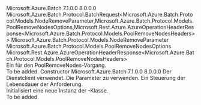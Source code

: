 <Type Name="PoolRemoveNodesBatchRequest" FullName="Microsoft.Azure.Batch.Protocol.BatchRequests.PoolRemoveNodesBatchRequest">
  <TypeSignature Language="C#" Value="public class PoolRemoveNodesBatchRequest : Microsoft.Azure.Batch.Protocol.BatchRequest&lt;Microsoft.Azure.Batch.Protocol.Models.NodeRemoveParameter,Microsoft.Azure.Batch.Protocol.Models.PoolRemoveNodesOptions,Microsoft.Rest.Azure.AzureOperationHeaderResponse&lt;Microsoft.Azure.Batch.Protocol.Models.PoolRemoveNodesHeaders&gt;&gt;" />
  <TypeSignature Language="ILAsm" Value=".class public auto ansi beforefieldinit PoolRemoveNodesBatchRequest extends Microsoft.Azure.Batch.Protocol.BatchRequest`3&lt;class Microsoft.Azure.Batch.Protocol.Models.NodeRemoveParameter, class Microsoft.Azure.Batch.Protocol.Models.PoolRemoveNodesOptions, class Microsoft.Rest.Azure.AzureOperationHeaderResponse`1&lt;class Microsoft.Azure.Batch.Protocol.Models.PoolRemoveNodesHeaders&gt;&gt;" />
  <TypeSignature Language="DocId" Value="T:Microsoft.Azure.Batch.Protocol.BatchRequests.PoolRemoveNodesBatchRequest" />
  <TypeSignature Language="VB.NET" Value="Public Class PoolRemoveNodesBatchRequest&#xA;Inherits BatchRequest(Of NodeRemoveParameter, PoolRemoveNodesOptions, AzureOperationHeaderResponse(Of PoolRemoveNodesHeaders))" />
  <TypeSignature Language="F#" Value="type PoolRemoveNodesBatchRequest = class&#xA;    inherit BatchRequest&lt;NodeRemoveParameter, PoolRemoveNodesOptions, AzureOperationHeaderResponse&lt;PoolRemoveNodesHeaders&gt;&gt;" />
  <AssemblyInfo>
    <AssemblyName>Microsoft.Azure.Batch</AssemblyName>
    <AssemblyVersion>7.1.0.0</AssemblyVersion>
    <AssemblyVersion>8.0.0.0</AssemblyVersion>
  </AssemblyInfo>
  <Base>
    <BaseTypeName>Microsoft.Azure.Batch.Protocol.BatchRequest&lt;Microsoft.Azure.Batch.Protocol.Models.NodeRemoveParameter,Microsoft.Azure.Batch.Protocol.Models.PoolRemoveNodesOptions,Microsoft.Rest.Azure.AzureOperationHeaderResponse&lt;Microsoft.Azure.Batch.Protocol.Models.PoolRemoveNodesHeaders&gt;&gt;</BaseTypeName>
    <BaseTypeArguments>
      <BaseTypeArgument TypeParamName="TBody">Microsoft.Azure.Batch.Protocol.Models.NodeRemoveParameter</BaseTypeArgument>
      <BaseTypeArgument TypeParamName="TOptions">Microsoft.Azure.Batch.Protocol.Models.PoolRemoveNodesOptions</BaseTypeArgument>
      <BaseTypeArgument TypeParamName="TResponse">Microsoft.Rest.Azure.AzureOperationHeaderResponse&lt;Microsoft.Azure.Batch.Protocol.Models.PoolRemoveNodesHeaders&gt;</BaseTypeArgument>
    </BaseTypeArguments>
  </Base>
  <Interfaces />
  <Docs>
    <summary>
            Ein <see cref="T:Microsoft.Azure.Batch.Protocol.IBatchRequest" /> für den PoolRemoveNodes-Vorgang.
            </summary>
    <remarks>To be added.</remarks>
  </Docs>
  <Members>
    <Member MemberName=".ctor">
      <MemberSignature Language="C#" Value="public PoolRemoveNodesBatchRequest (Microsoft.Azure.Batch.Protocol.BatchServiceClient serviceClient, Microsoft.Azure.Batch.Protocol.Models.NodeRemoveParameter parameters, System.Threading.CancellationToken cancellationToken);" />
      <MemberSignature Language="ILAsm" Value=".method public hidebysig specialname rtspecialname instance void .ctor(class Microsoft.Azure.Batch.Protocol.BatchServiceClient serviceClient, class Microsoft.Azure.Batch.Protocol.Models.NodeRemoveParameter parameters, valuetype System.Threading.CancellationToken cancellationToken) cil managed" />
      <MemberSignature Language="DocId" Value="M:Microsoft.Azure.Batch.Protocol.BatchRequests.PoolRemoveNodesBatchRequest.#ctor(Microsoft.Azure.Batch.Protocol.BatchServiceClient,Microsoft.Azure.Batch.Protocol.Models.NodeRemoveParameter,System.Threading.CancellationToken)" />
      <MemberSignature Language="F#" Value="new Microsoft.Azure.Batch.Protocol.BatchRequests.PoolRemoveNodesBatchRequest : Microsoft.Azure.Batch.Protocol.BatchServiceClient * Microsoft.Azure.Batch.Protocol.Models.NodeRemoveParameter * System.Threading.CancellationToken -&gt; Microsoft.Azure.Batch.Protocol.BatchRequests.PoolRemoveNodesBatchRequest" Usage="new Microsoft.Azure.Batch.Protocol.BatchRequests.PoolRemoveNodesBatchRequest (serviceClient, parameters, cancellationToken)" />
      <MemberType>Constructor</MemberType>
      <AssemblyInfo>
        <AssemblyName>Microsoft.Azure.Batch</AssemblyName>
        <AssemblyVersion>7.1.0.0</AssemblyVersion>
        <AssemblyVersion>8.0.0.0</AssemblyVersion>
      </AssemblyInfo>
      <Parameters>
        <Parameter Name="serviceClient" Type="Microsoft.Azure.Batch.Protocol.BatchServiceClient" />
        <Parameter Name="parameters" Type="Microsoft.Azure.Batch.Protocol.Models.NodeRemoveParameter" />
        <Parameter Name="cancellationToken" Type="System.Threading.CancellationToken" />
      </Parameters>
      <Docs>
        <param name="serviceClient">Der Dienstclient verwendet.</param>
        <param name="parameters">Die Parameter zu verwenden.</param>
        <param name="cancellationToken">Ein <see cref="T:System.Threading.CancellationToken" /> Steuerung der Lebensdauer der Anforderung.</param>
        <summary>
            Initialisiert eine neue Instanz der <see cref="T:Microsoft.Azure.Batch.Protocol.BatchRequests.PoolRemoveNodesBatchRequest" />-Klasse.
            </summary>
        <remarks>To be added.</remarks>
      </Docs>
    </Member>
  </Members>
</Type>
